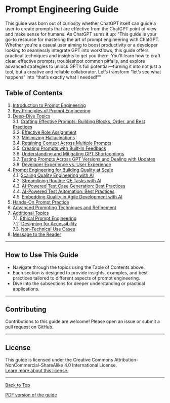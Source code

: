 # Prompt Engineering Guide

This guide was born out of curiosity whether ChatGPT itself can guide a user to create prompts that are effective from the ChatGPT point of view and  make sense for humans.
As ChatGPT sums it up: "This guide is your go-to resource for mastering the art of prompt engineering with ChatGPT. Whether you're a casual user aiming to boost productivity or a developer looking to seamlessly integrate GPT into workflows, this guide offers practical techniques and insights to get you there. You'll learn how to craft clear, effective prompts, troubleshoot common pitfalls, and explore advanced strategies to unlock GPT’s full potential—turning it into not just a tool, but a creative and reliable collaborator. Let’s transform “let’s see what happens” into “that’s exactly what I needed!”"

## Table of Contents

1. [Introduction to Prompt Engineering](guide/1-introduction.md)  
2. [Key Principles of Prompt Engineering](guide/2-key-principles.md)  
3. [Deep-Dive Topics](guide/3-deep-dive-topics.md)  
   3.1. [Crafting Effective Prompts: Building Blocks, Order, and Best Practices](guide/3.1-crafting-prompts.md)  
   3.2. [Effective Role Assignment](guide/3.2-role-assignment.md)  
   3.3. [Minimizing Hallucinations](guide/3.3-minimizing-hallucinations.md)  
   3.4. [Retaining Context Across Multiple Prompts](guide/3.4-retaining-context.md)  
   3.5. [Creating Prompts with Built-In Feedback](guide/3.5-feedback-prompts.md)  
   3.6. [Understanding and Mitigating GPT Shortcomings](guide/3.6-mitigating-shortcomings.md)  
   3.7. [Testing Prompts Across GPT Versions and Dealing with Updates](guide/3.7-testing-prompts.md)  
   3.8. [Developer Experience vs. User Experience](guide/3.8-dev-vs-user.md)  
4. [Prompt Engineering for Building Quality at Scale](guide/4-quality-at-scale.md)  
   4.1. [Scaling Quality Engineering with AI](guide/4.1-scaling-quality.md)  
   4.2. [Streamlining Routine QE Tasks with AI](guide/4.2-streamlining-tasks.md)  
   4.3. [AI-Powered Test Case Generation: Best Practices](guide/4.3-test-case-generation.md)  
   4.4. [AI-Powered Test Automation: Best Practices](guide/4.4-test-automation.md)  
   4.5. [Embedding Quality in Agile Development with AI](guide/4.5-agile-development.md)  
5. [Hands-On Prompt Practice](guide/5-hands-on-practice.md)  
6. [Advanced Prompting Techniques and Refinement](guide/6-advanced-techniques.md)  
7. [Additional Topics](guide/7-additional-topics.md)  
   7.1. [Ethical Prompt Engineering](guide/7.1-ethical-prompting.md)  
   7.2. [Designing for Accessibility](guide/7.2-accessibility.md)  
   7.3. [Non-Technical Use Cases](guide/7.3-non-technical.md)  
8. [Message to the Reader](guide/message-to-reader.md)  

---

## How to Use This Guide
- Navigate through the topics using the Table of Contents above.
- Each section is designed to provide insights, examples, and best practices tailored to different aspects of prompt engineering.
- Dive into the subsections for deeper understanding or practical applications.

---

## Contributing
Contributions to this guide are welcome! Please open an issue or submit a pull request on GitHub.

---

## License
This guide is licensed under the Creative Commons Attribution-NonCommercial-ShareAlike 4.0 International License.  
[Learn more about this license.](http://creativecommons.org/licenses/by-nc-sa/4.0/)

---

[Back to Top](#prompt-engineering-guide)

[PDF version of the guide](../resources/Prompt_Engineering_Guide.pdf)
